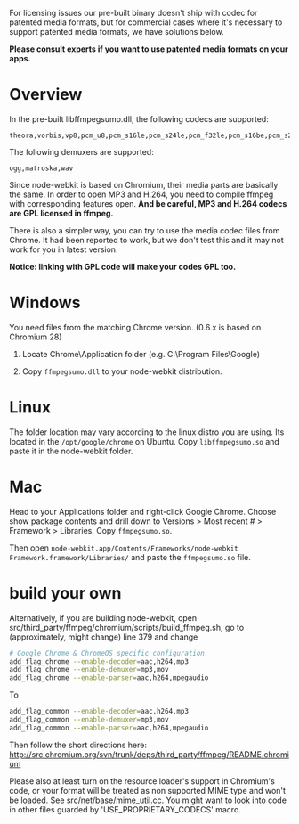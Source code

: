For licensing issues our pre-built binary doesn't ship with codec for patented media formats, but for commercial cases where it's necessary to support patented media formats, we have solutions below.

**Please consult experts if you want to use patented media formats on your apps.**

# Overview

In the pre-built libffmpegsumo.dll, the following codecs are supported:
```
theora,vorbis,vp8,pcm_u8,pcm_s16le,pcm_s24le,pcm_f32le,pcm_s16be,pcm_s24be
```
The following demuxers are supported:
```
ogg,matroska,wav
```

Since node-webkit is based on Chromium, their media parts are basically the same. In order to open MP3 and H.264, you need to compile ffmpeg with corresponding features open. **And be careful, MP3 and H.264 codecs are GPL licensed in ffmpeg.**

There is also a simpler way, you can try to use the media codec files from Chrome. It had been reported to work, but we don't test this and it may not work for you in latest version.

**Notice: linking with GPL code will make your codes GPL too.**

# Windows

You need files from the matching Chrome version. (0.6.x is based on Chromium 28)

1. Locate Chrome\Application folder (e.g. C:\Program Files\Google)

2. Copy `ffmpegsumo.dll` to your node-webkit distribution.

# Linux

The folder location may vary according to the linux distro you are using. Its located in the `/opt/google/chrome` on Ubuntu. Copy `libffmpegsumo.so` and paste it in the node-webkit folder.

# Mac

Head to your Applications folder and right-click Google Chrome. Choose show package contents and drill down to Versions > Most recent # > Framework > Libraries. Copy `ffmpegsumo.so`.

Then open `node-webkit.app/Contents/Frameworks/node-webkit Framework.framework/Libraries/` and paste the `ffmpegsumo.so` file.

# build your own
Alternatively, if you are building node-webkit, open src/third_party/ffmpeg/chromium/scripts/build_ffmpeg.sh, go to (approximately, might change) line 379 and change
```sh
# Google Chrome & ChromeOS specific configuration.
add_flag_chrome --enable-decoder=aac,h264,mp3
add_flag_chrome --enable-demuxer=mp3,mov
add_flag_chrome --enable-parser=aac,h264,mpegaudio
```
To

```sh
add_flag_common --enable-decoder=aac,h264,mp3
add_flag_common --enable-demuxer=mp3,mov
add_flag_common --enable-parser=aac,h264,mpegaudio
```

Then follow the short directions here:
http://src.chromium.org/svn/trunk/deps/third_party/ffmpeg/README.chromium

Please also at least turn on the resource loader's support in Chromium's code, or your format will be treated as non supported MIME type and won't be loaded. See src/net/base/mime_util.cc. You might want to look into code in other files guarded by 'USE_PROPRIETARY_CODECS' macro.